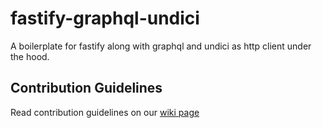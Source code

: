 # fastify-graphql-undici
A boilerplate for fastify along with graphql and undici as http client under the hood.

## Contribution Guidelines
Read contribution guidelines on our [wiki page](https://github.com/dheeraj1997/fastify-graphql-undici/wiki/Contributing-code-to-fastify-graphql-undici-boilerplate)
